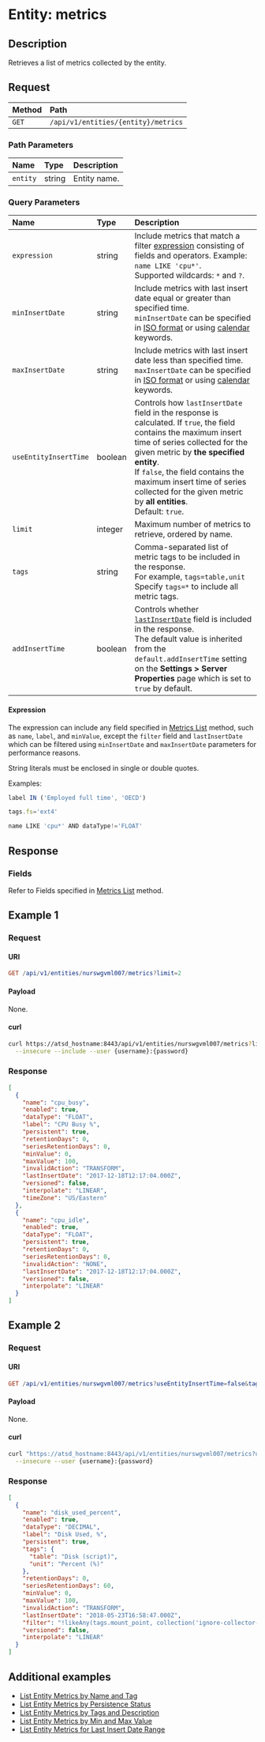 # Entity: metrics

## Description

Retrieves a list of metrics collected by the entity.

## Request

| **Method** | **Path** |
|:---|:---|
| `GET` | `/api/v1/entities/{entity}/metrics` |

### Path Parameters

|**Name**|**Type**|**Description**|
|:---|:---|:---|
| `entity` |string|Entity name.|

### Query Parameters

|**Name**|**Type**|**Description**|
|:--|:--|:--|
| `expression` | string | Include metrics that match a filter [expression](../../../api/meta/expression.md) consisting of fields and operators. Example: `name LIKE 'cpu*'`.<br>Supported wildcards: `*` and `?`.|
| `minInsertDate` | string | Include metrics with last insert date equal or greater than specified time. <br>`minInsertDate` can be specified in [ISO format](../../../shared/date-format.md#supported-formats) or using [calendar](../../../shared/calendar.md) keywords.|
| `maxInsertDate` | string | Include metrics with last insert date less than specified time.<br>`maxInsertDate` can be specified in [ISO format](../../../shared/date-format.md#supported-formats) or using [calendar](../../../shared/calendar.md) keywords.|
| `useEntityInsertTime` | boolean | Controls how `lastInsertDate` field in the response is calculated. If `true`, the field contains the maximum insert time of series collected for the given metric by **the specified entity**.<br>If `false`, the field contains the maximum insert time of series collected for the given metric by **all entities**.<br>Default: `true`. |
| `limit` | integer | Maximum number of metrics to retrieve, ordered by name. |
| `tags` | string | Comma-separated list of metric tags to be included in the response.<br>For example, `tags=table,unit`<br>Specify `tags=*` to include all metric tags.|
| `addInsertTime` | boolean| Controls whether [`lastInsertDate`](../metric/list.md#fields) field is included in the response.<br>The default value is inherited from the `default.addInsertTime` setting on the **Settings > Server Properties** page which is set to `true` by default.|

#### Expression

The expression can include any field specified in [Metrics List](../metric/list.md#fields) method, such as `name`, `label`, and `minValue`, except the `filter` field and `lastInsertDate` which can be filtered using `minInsertDate` and `maxInsertDate` parameters for performance reasons.

String literals must be enclosed in single or double quotes.

Examples:

```javascript
label IN ('Employed full time', 'OECD')
```

```javascript
tags.fs='ext4'
```

```javascript
name LIKE 'cpu*' AND dataType!='FLOAT'
```

## Response

### Fields

Refer to Fields specified in [Metrics List](../metric/list.md#fields) method.

## Example 1

### Request

#### URI

```elm
GET /api/v1/entities/nurswgvml007/metrics?limit=2
```

#### Payload

None.

#### curl

```bash
curl https://atsd_hostname:8443/api/v1/entities/nurswgvml007/metrics?limit=2 \
  --insecure --include --user {username}:{password}
```

### Response

```json
[
  {
    "name": "cpu_busy",
    "enabled": true,
    "dataType": "FLOAT",
    "label": "CPU Busy %",
    "persistent": true,
    "retentionDays": 0,
    "seriesRetentionDays": 0,
    "minValue": 0,
    "maxValue": 100,
    "invalidAction": "TRANSFORM",
    "lastInsertDate": "2017-12-18T12:17:04.000Z",
    "versioned": false,
    "interpolate": "LINEAR",
    "timeZone": "US/Eastern"
  },
  {
    "name": "cpu_idle",
    "enabled": true,
    "dataType": "FLOAT",
    "persistent": true,
    "retentionDays": 0,
    "seriesRetentionDays": 0,
    "invalidAction": "NONE",
    "lastInsertDate": "2017-12-18T12:17:04.000Z",
    "versioned": false,
    "interpolate": "LINEAR"
  }
]
```

## Example 2

### Request

#### URI

```elm
GET /api/v1/entities/nurswgvml007/metrics?useEntityInsertTime=false&tags=*&limit=2
```

#### Payload

None.

#### curl

```sh
curl "https://atsd_hostname:8443/api/v1/entities/nurswgvml007/metrics?useEntityInsertTime=false&tags=*&limit=2" \
  --insecure --user {username}:{password}
```

### Response

```json
[
  {
    "name": "disk_used_percent",
    "enabled": true,
    "dataType": "DECIMAL",
    "label": "Disk Used, %",
    "persistent": true,
    "tags": {
      "table": "Disk (script)",
      "unit": "Percent (%)"
    },
    "retentionDays": 0,
    "seriesRetentionDays": 60,
    "minValue": 0,
    "maxValue": 100,
    "invalidAction": "TRANSFORM",
    "lastInsertDate": "2018-05-23T16:58:47.000Z",
    "filter": "!likeAny(tags.mount_point, collection('ignore-collector-mount-points'))",
    "versioned": false,
    "interpolate": "LINEAR"
  }
]
```

## Additional examples

* [List Entity Metrics by Name and Tag](examples/list-entity-metrics-by-name-and-tag.md)
* [List Entity Metrics by Persistence Status](examples/list-entity-metrics-by-persistence.md)
* [List Entity Metrics by Tags and Description](examples/list-entity-metrics-by-tags-and-description.md)
* [List Entity Metrics by Min and Max Value](examples/list-entity-metrics-by-min-max-value.md)
* [List Entity Metrics for Last Insert Date Range](examples/list-entity-metrics-for-last-insert-range.md)
